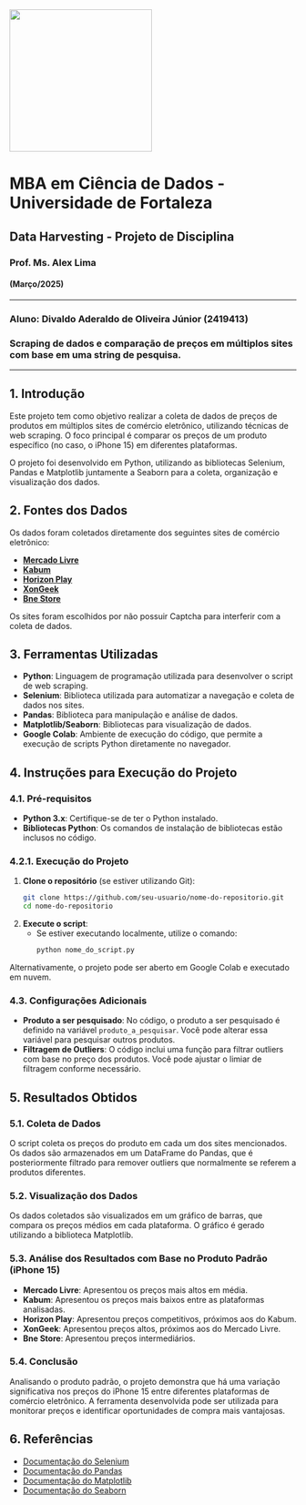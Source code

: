 <img src='https://www.unifor.br/o/unifor-theme/images/unifor-logo-horizontal.svg' width="250px">

# MBA em Ciência de Dados - Universidade de Fortaleza

## Data Harvesting - Projeto de Disciplina

### Prof. Ms. Alex Lima

#### <b>(Março/2025)</b>

-------------------------

### <b>Aluno:</b> Divaldo Aderaldo de Oliveira Júnior (2419413)<br>

### Scraping de dados e comparação de preços em múltiplos sites com base em uma string de pesquisa.

-------------------------

## 1. Introdução
Este projeto tem como objetivo realizar a coleta de dados de preços de produtos em múltiplos sites de comércio eletrônico, utilizando técnicas de web scraping. O foco principal é comparar os preços de um produto específico (no caso, o iPhone 15) em diferentes plataformas.

O projeto foi desenvolvido em Python, utilizando as bibliotecas Selenium, Pandas e Matplotlib juntamente a Seaborn para a coleta, organização e visualização dos dados.

## 2. Fontes dos Dados
Os dados foram coletados diretamente dos seguintes sites de comércio eletrônico:
- [**Mercado Livre**](https://lista.mercadolivre.com.br)
- [**Kabum**](https://www.kabum.com.br)
- [**Horizon Play**](https://www.horizonplay.com.br)
- [**XonGeek**](https://www.xongeek.com.br)
- [**Bne Store**](https://www.bnestore.com.br/loja)

Os sites foram escolhidos por não possuir Captcha para interferir com a coleta de dados.

## 3. Ferramentas Utilizadas
- **Python**: Linguagem de programação utilizada para desenvolver o script de web scraping.
- **Selenium**: Biblioteca utilizada para automatizar a navegação e coleta de dados nos sites.
- **Pandas**: Biblioteca para manipulação e análise de dados.
- **Matplotlib/Seaborn**: Bibliotecas para visualização de dados.
- **Google Colab**: Ambiente de execução do código, que permite a execução de scripts Python diretamente no navegador.

## 4. Instruções para Execução do Projeto

### 4.1. Pré-requisitos
- **Python 3.x**: Certifique-se de ter o Python instalado.
- **Bibliotecas Python**: Os comandos de instalação de bibliotecas estão inclusos no código.

### 4.2.1. Execução do Projeto
1. **Clone o repositório** (se estiver utilizando Git):
   ```bash
   git clone https://github.com/seu-usuario/nome-do-repositorio.git
   cd nome-do-repositorio
   ```
2. **Execute o script**:
   - Se estiver executando localmente, utilize o comando:
     ```bash
     python nome_do_script.py
     ```
Alternativamente, o projeto pode ser aberto em Google Colab e executado em nuvem.

### 4.3. Configurações Adicionais
- **Produto a ser pesquisado**: No código, o produto a ser pesquisado é definido na variável `produto_a_pesquisar`. Você pode alterar essa variável para pesquisar outros produtos.
- **Filtragem de Outliers**: O código inclui uma função para filtrar outliers com base no preço dos produtos. Você pode ajustar o limiar de filtragem conforme necessário.

## 5. Resultados Obtidos

### 5.1. Coleta de Dados
O script coleta os preços do produto em cada um dos sites mencionados. Os dados são armazenados em um DataFrame do Pandas, que é posteriormente filtrado para remover outliers que normalmente se referem a produtos diferentes.

### 5.2. Visualização dos Dados
Os dados coletados são visualizados em um gráfico de barras, que compara os preços médios em cada plataforma. O gráfico é gerado utilizando a biblioteca Matplotlib.

### 5.3. Análise dos Resultados com Base no Produto Padrão (iPhone 15)
- **Mercado Livre**: Apresentou os preços mais altos em média.
- **Kabum**: Apresentou os preços mais baixos entre as plataformas analisadas.
- **Horizon Play**: Apresentou preços competitivos, próximos aos do Kabum.
- **XonGeek**: Apresentou preços altos, próximos aos do Mercado Livre.
- **Bne Store**: Apresentou preços intermediários.

### 5.4. Conclusão
Analisando o produto padrão, o projeto demonstra que há uma variação significativa nos preços do iPhone 15 entre diferentes plataformas de comércio eletrônico. A ferramenta desenvolvida pode ser utilizada para monitorar preços e identificar oportunidades de compra mais vantajosas.

## 6. Referências
- [Documentação do Selenium](https://www.selenium.dev/documentation/)
- [Documentação do Pandas](https://pandas.pydata.org/pandas-docs/stable/)
- [Documentação do Matplotlib](https://matplotlib.org/stable/contents.html)
- [Documentação do Seaborn](https://seaborn.pydata.org/tutorial.html)
